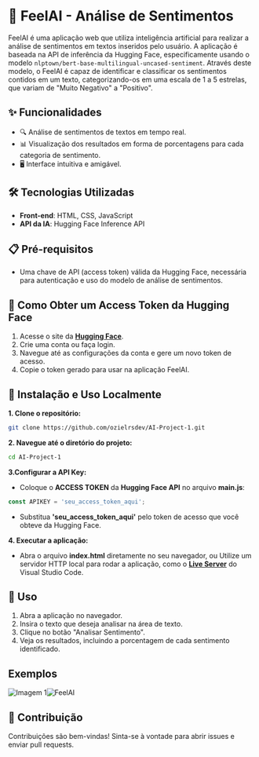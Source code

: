 # 🎉 FeelAI - Análise de Sentimentos
FeelAI é uma aplicação web que utiliza inteligência artificial para realizar a análise de sentimentos em textos inseridos pelo usuário. A aplicação é baseada na API de inferência da Hugging Face, especificamente usando o modelo `nlptown/bert-base-multilingual-uncased-sentiment`. Através deste modelo, o FeelAI é capaz de identificar e classificar os sentimentos contidos em um texto, categorizando-os em uma escala de 1 a 5 estrelas, que variam de "Muito Negativo" a "Positivo".

## ✨ Funcionalidades
- 🔍 Análise de sentimentos de textos em tempo real.
- 📊 Visualização dos resultados em forma de porcentagens para cada categoria de sentimento.
- 🖥️ Interface intuitiva e amigável.

## 🛠️ Tecnologias Utilizadas
- **Front-end**: HTML, CSS, JavaScript
- **API da IA**: Hugging Face Inference API

## 📋 Pré-requisitos
- Uma chave de API (access token) válida da Hugging Face, necessária para autenticação e uso do modelo de análise de sentimentos.

## 🔑 Como Obter um Access Token da Hugging Face
1. Acesse o site da <a href="https://huggingface.co/" target="_blank">**Hugging Face**</a>.
2. Crie uma conta ou faça login.
3. Navegue até as configurações da conta e gere um novo token de acesso.
4. Copie o token gerado para usar na aplicação FeelAI.

## 🚀 Instalação e Uso Localmente
**1. Clone o repositório:**

````bash
git clone https://github.com/ozielrsdev/AI-Project-1.git
````
**2. Navegue até o diretório do projeto:**

````bash
cd AI-Project-1
````

**3.Configurar a API Key:**

- Coloque o **ACCESS TOKEN** da **Hugging Face API** no arquivo **main.js**:
````javascript
const APIKEY = 'seu_access_token_aqui';
````
- Substitua **'seu_access_token_aqui'** pelo token de acesso que você obteve da Hugging Face.

**4. Executar a aplicação:**

- Abra o arquivo **index.html** diretamente no seu navegador, ou
Utilize um servidor HTTP local para rodar a aplicação, como o **<a href="https://marketplace.visualstudio.com/items?itemName=ritwickdey.LiveServer" target="_blank">Live Server</a>** do Visual Studio Code.

## 📝 Uso
1. Abra a aplicação no navegador.
2. Insira o texto que deseja analisar na área de texto.
3. Clique no botão "Analisar Sentimento".
4. Veja os resultados, incluindo a porcentagem de cada sentimento identificado.

## Exemplos
<div style="display: flex; flex-direction: row; width: 100%">
  <img src="https://github.com/user-attachments/assets/d3e6e859-973e-440e-aa5c-f40005c49a7a" alt="Imagem 1" >
  <img src="https://github.com/user-attachments/assets/f4ac0827-c92b-4510-a0fa-3f0e029734f3" alt="FeelAI">
</div>

## 🤝 Contribuição
Contribuições são bem-vindas! Sinta-se à vontade para abrir issues e enviar pull requests.
